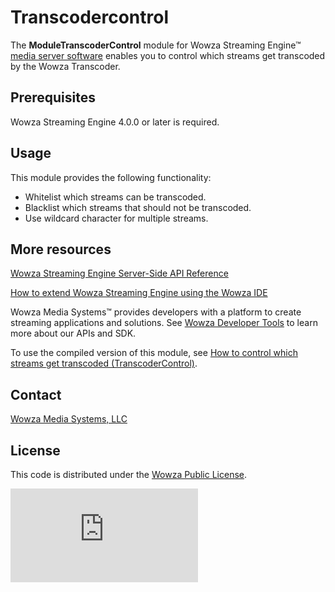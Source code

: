# Transcodercontrol
The **ModuleTranscoderControl** module for Wowza Streaming Engine™ [media server software](https://www.wowza.com/products/streaming-engine) enables you to control which streams get transcoded by the Wowza Transcoder.

## Prerequisites
Wowza Streaming Engine 4.0.0 or later is required.

## Usage
This module provides the following functionality:

* Whitelist which streams can be transcoded.
* Blacklist which streams that should not be transcoded.
* Use wildcard character for multiple streams.

## More resources
[Wowza Streaming Engine Server-Side API Reference](https://www.wowza.com/resources/WowzaStreamingEngine_ServerSideAPI.pdf)

[How to extend Wowza Streaming Engine using the Wowza IDE](https://www.wowza.com/forums/content.php?759-How-to-extend-Wowza-Streaming-Engine-using-the-Wowza-IDE)

Wowza Media Systems™ provides developers with a platform to create streaming applications and solutions. See [Wowza Developer Tools](https://www.wowza.com/resources/developers) to learn more about our APIs and SDK.

To use the compiled version of this module, see [How to control which streams get transcoded (TranscoderControl)](https://www.wowza.com/forums/content.php?588-How-to-control-which-streams-get-transcoded-(ModuleTranscoderControl)).

## Contact
[Wowza Media Systems, LLC](https://www.wowza.com/contact)

## License
This code is distributed under the [Wowza Public License](https://github.com/WowzaMediaSystems/wse-plugin-transcodercontrol/blob/master/LICENSE.txt).

![alt tag](http://wowzalogs.com/stats/githubimage.php?plugin=wse-plugin-transcodercontrol)
